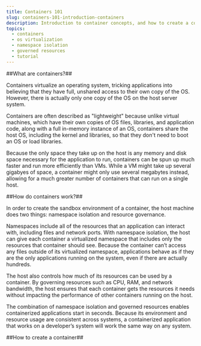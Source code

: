 ```yaml
---
title: Containers 101
slug: containers-101-introduction-containers
description: Introduction to container concepts, and how to create a container using Rackspace Container Service
topics:
  - containers
  - os virtualization
  - namespace isolation
  - governed resources
  - tutorial
---
```


##What are containers?##

Containers virtualize an operating system, tricking applications into believing
that they have full, unshared access to their own copy of the OS. However, there
is actually only one copy of the OS on the host server system.

Containers are often described as "lightweight" because unlike virtual machines,
which have their own copies of OS files, libraries, and application code, along
with a full in-memory instance of an OS, containers share the host OS,
including the kernel and libraries, so that they don't need to boot an OS or
load libraries.

Because the only space they take up on the host is any memory and disk space
necessary for the application to run, containers can be spun up much faster and run
more efficiently than VMs. While a VM might take up several gigabyes of
space, a container might only use several megabytes instead, allowing for a
much greater number of containers that can run on a single host.

##How do containers work?##

In order to create the sandbox environment of a container, the host machine
does two things: namespace isolation and resource governance.

Namespaces include all of the resources that an application can interact with,
including files and network ports. With namespace isolation, the host can
give each container a virtualized namespace that includes only the resources
that container should see. Because the container can’t access any files
outside of its virtualized namespace, applications behave as if they are
the only applications running on the system, even if there are actually hundreds.

The host also controls how much of its resources can be used by a container.
By governing resources such as CPU, RAM, and network bandwidth, the
host ensures that each container gets the resources it needs without
impacting the performance of other containers running on the host.

The combination of namespace isolation and governed resources enables
containerized applications start in seconds.  Because its environment and
resource usage are consistent across systems, a containerized application
that works on a developer’s system will work the same way on any system.

##How to create a container##
